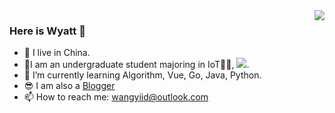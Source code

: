 <img align="right" src="https://github-readme-stats.vercel.app/api?username=hiWyatt&show_icons=true&icon_color=CE1D2D&text_color=718096&bg_color=ffffff&hide_title=true" />

### Here is Wyatt 👋

- 🔭 I live in China.                                                                                            
- 🏫I am an undergraduate student majoring in IoT👨‍💻, [![](https://img.shields.io/badge/dynamic/json?color=000000&label=GitHub&query=%24.data.totalSubs&suffix=%20followers&url=https%3A%2F%2Fapi.spencerwoo.com%2Fsubstats%2F%3Fsource%3Dgithub%26queryKey%3DhiWyatt)](https://github.com/hiWyatt).
- 🌱 I’m currently learning Algorithm, Vue, Go, Java, Python.
- 😎 I am also a [Blogger](https://wangyi.one)
- 📫 How to reach me: wangyiid@outlook.com

